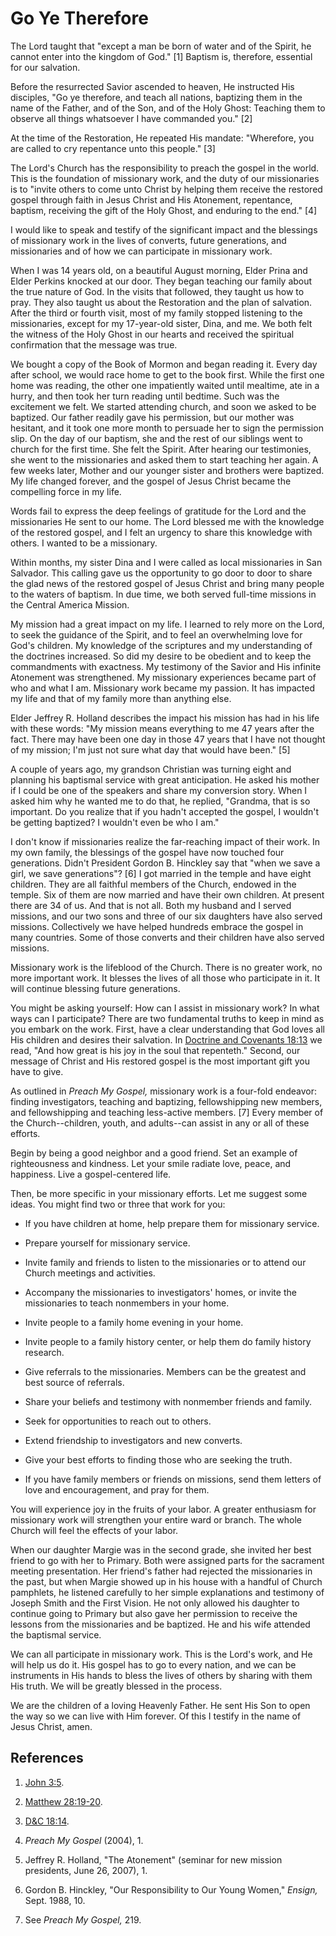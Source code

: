 # Go Ye Therefore

The Lord taught that "except a man be born of water and of the Spirit, he
cannot enter into the kingdom of God." [1]  Baptism is, therefore, essential
for our salvation.

Before the resurrected Savior ascended to heaven, He instructed His disciples,
"Go ye therefore, and teach all nations, baptizing them in the name of the
Father, and of the Son, and of the Holy Ghost: Teaching them to observe all
things whatsoever I have commanded you." [2]

At the time of the Restoration, He repeated His mandate: "Wherefore, you are
called to cry repentance unto this people." [3]

The Lord's Church has the responsibility to preach the gospel in the world.
This is the foundation of missionary work, and the duty of our missionaries is
to "invite others to come unto Christ by helping them receive the restored
gospel through faith in Jesus Christ and His Atonement, repentance, baptism,
receiving the gift of the Holy Ghost, and enduring to the end." [4]

I would like to speak and testify of the significant impact and the blessings
of missionary work in the lives of converts, future generations, and
missionaries and of how we can participate in missionary work.

When I was 14 years old, on a beautiful August morning, Elder Prina and Elder
Perkins knocked at our door. They began teaching our family about the true
nature of God. In the visits that followed, they taught us how to pray. They
also taught us about the Restoration and the plan of salvation. After the
third or fourth visit, most of my family stopped listening to the
missionaries, except for my 17-year-old sister, Dina, and me. We both felt the
witness of the Holy Ghost in our hearts and received the spiritual
confirmation that the message was true.

We bought a copy of the Book of Mormon and began reading it. Every day after
school, we would race home to get to the book first. While the first one home
was reading, the other one impatiently waited until mealtime, ate in a hurry,
and then took her turn reading until bedtime. Such was the excitement we felt.
We started attending church, and soon we asked to be baptized. Our father
readily gave his permission, but our mother was hesitant, and it took one more
month to persuade her to sign the permission slip. On the day of our baptism,
she and the rest of our siblings went to church for the first time. She felt
the Spirit. After hearing our testimonies, she went to the missionaries and
asked them to start teaching her again. A few weeks later, Mother and our
younger sister and brothers were baptized. My life changed forever, and the
gospel of Jesus Christ became the compelling force in my life.

Words fail to express the deep feelings of gratitude for the Lord and the
missionaries He sent to our home. The Lord blessed me with the knowledge of
the restored gospel, and I felt an urgency to share this knowledge with
others. I wanted to be a missionary.

Within months, my sister Dina and I were called as local missionaries in San
Salvador. This calling gave us the opportunity to go door to door to share the
glad news of the restored gospel of Jesus Christ and bring many people to the
waters of baptism. In due time, we both served full-time missions in the
Central America Mission.

My mission had a great impact on my life. I learned to rely more on the Lord,
to seek the guidance of the Spirit, and to feel an overwhelming love for God's
children. My knowledge of the scriptures and my understanding of the doctrines
increased. So did my desire to be obedient and to keep the commandments with
exactness. My testimony of the Savior and His infinite Atonement was
strengthened. My missionary experiences became part of who and what I am.
Missionary work became my passion. It has impacted my life and that of my
family more than anything else.

Elder Jeffrey R. Holland describes the impact his mission has had in his life
with these words: "My mission means everything to me 47 years after the fact.
There may have been one day in those 47 years that I have not thought of my
mission; I'm just not sure what day that would have been." [5]

A couple of years ago, my grandson Christian was turning eight and planning
his baptismal service with great anticipation. He asked his mother if I could
be one of the speakers and share my conversion story. When I asked him why he
wanted me to do that, he replied, "Grandma, that is so important. Do you
realize that if you hadn't accepted the gospel, I wouldn't be getting
baptized? I wouldn't even be who I am."

I don't know if missionaries realize the far-reaching impact of their work. In
my own family, the blessings of the gospel have now touched four generations.
Didn't President Gordon B. Hinckley say that "when we save a girl, we save
generations"? [6]  I got married in the temple and have eight children. They
are all faithful members of the Church, endowed in the temple. Six of them are
now married and have their own children. At present there are 34 of us. And
that is not all. Both my husband and I served missions, and our two sons and
three of our six daughters have also served missions. Collectively we have
helped hundreds embrace the gospel in many countries. Some of those converts
and their children have also served missions.

Missionary work is the lifeblood of the Church. There is no greater work, no
more important work. It blesses the lives of all those who participate in it.
It will continue blessing future generations.

You might be asking yourself: How can I assist in missionary work? In what
ways can I participate? There are two fundamental truths to keep in mind as
you embark on the work. First, have a clear understanding that God loves all
His children and desires their salvation. In [Doctrine and Covenants
18:13](https://www.lds.org/scriptures/dc-testament/dc/18.13?lang=eng#12) we
read, "And how great is his joy in the soul that repenteth." Second, our
message of Christ and His restored gospel is the most important gift you have
to give.

As outlined in _Preach My Gospel,_ missionary work is a four-fold endeavor:
finding investigators, teaching and baptizing, fellowshipping new members, and
fellowshipping and teaching less-active members. [7]  Every member of the
Church--children, youth, and adults--can assist in any or all of these
efforts.

Begin by being a good neighbor and a good friend. Set an example of
righteousness and kindness. Let your smile radiate love, peace, and happiness.
Live a gospel-centered life.

Then, be more specific in your missionary efforts. Let me suggest some ideas.
You might find two or three that work for you:

  * If you have children at home, help prepare them for missionary service.

  * Prepare yourself for missionary service.

  * Invite family and friends to listen to the missionaries or to attend our Church meetings and activities.

  * Accompany the missionaries to investigators' homes, or invite the missionaries to teach nonmembers in your home.

  * Invite people to a family home evening in your home.

  * Invite people to a family history center, or help them do family history research.

  * Give referrals to the missionaries. Members can be the greatest and best source of referrals.

  * Share your beliefs and testimony with nonmember friends and family.

  * Seek for opportunities to reach out to others.

  * Extend friendship to investigators and new converts.

  * Give your best efforts to finding those who are seeking the truth.

  * If you have family members or friends on missions, send them letters of love and encouragement, and pray for them.

You will experience joy in the fruits of your labor. A greater enthusiasm for
missionary work will strengthen your entire ward or branch. The whole Church
will feel the effects of your labor.

When our daughter Margie was in the second grade, she invited her best friend
to go with her to Primary. Both were assigned parts for the sacrament meeting
presentation. Her friend's father had rejected the missionaries in the past,
but when Margie showed up in his house with a handful of Church pamphlets, he
listened carefully to her simple explanations and testimony of Joseph Smith
and the First Vision. He not only allowed his daughter to continue going to
Primary but also gave her permission to receive the lessons from the
missionaries and be baptized. He and his wife attended the baptismal service.

We can all participate in missionary work. This is the Lord's work, and He
will help us do it. His gospel has to go to every nation, and we can be
instruments in His hands to bless the lives of others by sharing with them His
truth. We will be greatly blessed in the process.

We are the children of a loving Heavenly Father. He sent His Son to open the
way so we can live with Him forever. Of this I testify in the name of Jesus
Christ, amen.

## References

  1.   [John 3:5](https://www.lds.org/scriptures/nt/john/3.5?lang=eng#4).

  2.   [Matthew 28:19-20](https://www.lds.org/scriptures/nt/matt/28.19-20?lang=eng#18).

  3.   [D&amp;C 18:14](https://www.lds.org/scriptures/dc-testament/dc/18.14?lang=eng#13).

  4.   _Preach My Gospel_ (2004), 1.

  5.  Jeffrey R. Holland, "The Atonement" (seminar for new mission presidents, June 26, 2007), 1.

  6.  Gordon B. Hinckley, "Our Responsibility to Our Young Women," _Ensign,_ Sept. 1988, 10.

  7.  See _Preach My Gospel,_ 219.

